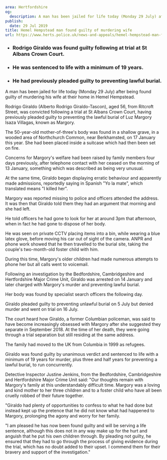 ```yaml
area: Hertfordshire
og:
  description: A man has been jailed for life today (Monday 29 July) after being found guilty of murdering his wife at their home in Hemel Hempstead.
publish:
  date: 29 Jul 2019
title: Hemel Hempstead man found guilty of murdering wife
url: https://www.herts.police.uk/news-and-appeals/hemel-hempstead-man-found-guilty-of-murdering-wife-0569
```

* ### Rodrigo Giraldo was found guilty following at trial at St Albans Crown Court.

 * ### He was sentenced to life with a minimum of 19 years.

 * ### He had previously pleaded guilty to preventing lawful burial.

A man has been jailed for life today (Monday 29 July) after being found guilty of murdering his wife at their home in Hemel Hempstead.

Rodrigo Giraldo (Alberto Rodrigo Giraldo-Tascon), aged 56, from Ritcroft Street, was convicted following a trial at St Albans Crown Court, having previously pleaded guilty to preventing the lawful burial of Luz Margory Isaza Villagas, known as Margory.

The 50-year-old mother-of-three's body was found in a shallow grave, in a wooded area of Northchurch Common, near Berkhamsted, on 17 January this year. She had been placed inside a suitcase which had then been set on fire.

Concerns for Margory's welfare had been raised by family members four days previously, after telephone contact with her ceased on the morning of 13 January, something which was described as being very unusual.

At the same time, Giraldo began displaying erratic behaviour and apparently made admissions, reportedly saying in Spanish "Yo la mate", which translated means "I killed her".

Margory was reported missing to police and officers attended the address. It was then that Giraldo told them they had an argument that morning and she had left.

He told officers he had gone to look for her at around 3pm that afternoon, when in fact he had gone to dispose of her body.

He was seen on private CCTV placing items into a bin, while wearing a blue latex glove, before moving his car out of sight of the camera. ANPR and phone work showed that he then travelled to the burial site, taking the couple's two-month-old foster child with him.

During this time, Margory's older children had made numerous attempts to phone her but all calls went to voicemail.

Following an investigation by the Bedfordshire, Cambridgeshire and Hertfordshire Major Crime Unit, Giraldo was arrested on 14 January and later charged with Margory's murder and preventing lawful burial.

Her body was found by specialist search officers the following day.

Giraldo pleaded guilty to preventing unlawful burial on 5 July but denied murder and went on trial on 16 July.

The court heard how Giraldo, a former Columbian policeman, was said to have become increasingly obsessed with Margory after she suggested they separate in September 2018. At the time of her death, they were going through a trial separation but still residing at the same address.

The family had moved to the UK from Columbia in 1999 as refugees.

Giraldo was found guilty by unanimous verdict and sentenced to life with a minimum of 19 years for murder, plus three and half years for preventing a lawful burial, to run concurrently.

Detective Inspector Justine Jenkins, from the Bedfordshire, Cambridgeshire and Hertfordshire Major Crime Unit said: "Our thoughts remain with Margory's family at this understandably difficult time. Margory was a loving and kind mother to her three children and to a foster child who have all been cruelly robbed of their future together.

"Giraldo had plenty of opportunities to confess to what he had done but instead kept up the pretence that he did not know what had happened to Margory, prolonging the agony and worry for her family.

"I am pleased he has now been found guilty and will be serving a life sentence, although this does not in any way make up for the hurt and anguish that he put his own children through. By pleading not guilty, he ensured that they had to go through the process of giving evidence during the trial, which has no doubt added to their upset. I commend them for their bravery and support of the investigation."
